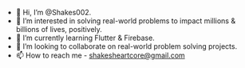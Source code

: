 - 👋 Hi, I’m @Shakes002.
- 👀 I’m interested in solving real-world problems to impact millions & billions of lives, positively.
- 🌱 I’m currently learning Flutter & Firebase.
- 💞️ I’m looking to collaborate on real-world problem solving projects.
- 📫 How to reach me - shakesheartcore@gmail.com

<!---
Shakes002/Shakes002 is a ✨ special ✨ repository because its `README.md` (this file) appears on your GitHub profile.
You can click the Preview link to take a look at your changes.
--->
